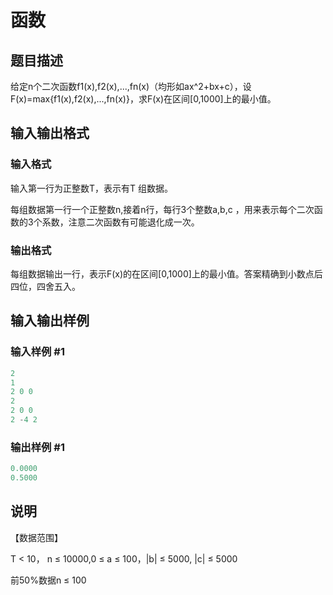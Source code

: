 # 函数

## 题目描述

给定n个二次函数f1(x),f2(x),...,fn(x)（均形如ax^2+bx+c），设F(x)=max{f1(x),f2(x),...,fn(x)}，求F(x)在区间[0,1000]上的最小值。

## 输入输出格式

### 输入格式

输入第一行为正整数T，表示有T 组数据。

每组数据第一行一个正整数n,接着n行，每行3个整数a,b,c ，用来表示每个二次函数的3个系数，注意二次函数有可能退化成一次。

### 输出格式

每组数据输出一行，表示F(x)的在区间[0,1000]上的最小值。答案精确到小数点后四位，四舍五入。

## 输入输出样例

### 输入样例 #1

```cpp
2
1
2 0 0
2
2 0 0
2 -4 2

```
### 输出样例 #1

```cpp
0.0000
0.5000

```
## 说明

【数据范围】

T < 10， n ≤ 10000,0 ≤ a ≤ 100，|b| ≤ 5000, |c| ≤ 5000

前50%数据n ≤ 100

